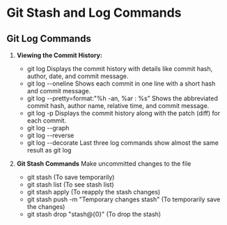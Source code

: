 # Git Stash and Log Commands

## Git Log Commands
1. **Viewing the Commit History:**
   - git log
   Displays the commit history with details like commit hash, author, date, and commit message.
   - git log --oneline
   Shows each commit in one line with a short hash and commit message.
   - git log --pretty=format:"%h -an, %ar : %s"
   Shows the abbreviated commit hash, author name, relative time, and commit message.
   - git log -p
   Displays the commit history along with the patch (diff) for each commit.
   - git log --graph
   - git log --reverse
   - git log --decorate 
   Last three log commands show almost the same result as git log 

2. **Git Stash Commands**
    Make uncommitted changes to the file 
    - git stash (To save temporarily)
    - git stash list (To see stash list)
    - git stash apply (To reapply the stash changes)
    - git stash push -m "Temporary changes stash" (To temporarily save the changes)
    - git stash drop "stash@{0}" (To drop the stash)
